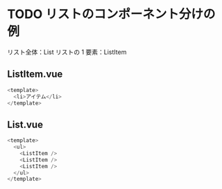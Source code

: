 # TODO リストのコンポーネント分けの例

リスト全体：List
リストの 1 要素：ListItem

## ListItem.vue

```js
<template>
  <li>アイテム</li>
</template>
```

## List.vue

```js
<template>
  <ul>
    <ListItem />
    <ListItem />
    <ListItem />
  </ul>
</template>
```
